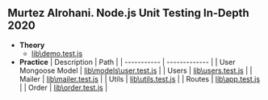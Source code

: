 ## Murtez Alrohani. Node.js Unit Testing In-Depth 2020

- **Theory**
	* [lib\demo.test.js](https://github.com/Perkovsky/Node.js-Unit-Testing-In-Depth/blob/master/lib/demo.test.js)
- **Practice**
    | Description | Path |
    | ----------- | ------------- |
    | User Mongoose Model | [lib\models\user.test.js](https://github.com/Perkovsky/Node.js-Unit-Testing-In-Depth/blob/master/lib/models/user.test.js) |
    | Users | [lib\users.test.js](https://github.com/Perkovsky/Node.js-Unit-Testing-In-Depth/blob/master/lib/users.test.js) |
    | Mailer | [lib\mailer.test.js](https://github.com/Perkovsky/Node.js-Unit-Testing-In-Depth/blob/master/lib/mailer.test.js) |
    | Utils | [lib\utils.test.js](https://github.com/Perkovsky/Node.js-Unit-Testing-In-Depth/blob/master/lib/utils.test.js) |
    | Routes | [lib\app.test.js](https://github.com/Perkovsky/Node.js-Unit-Testing-In-Depth/blob/master/lib/app.test.js) |
    | Order | [lib\order.test.js](https://github.com/Perkovsky/Node.js-Unit-Testing-In-Depth/blob/master/lib/order.test.js) |
